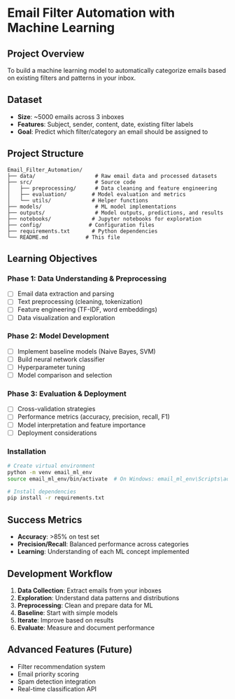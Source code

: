 # Email Filter Automation with Machine Learning

## Project Overview
To build a machine learning model to automatically categorize emails based on existing filters and patterns in your inbox. 

## Dataset
- **Size**: ~5000 emails across 3 inboxes
- **Features**: Subject, sender, content, date, existing filter labels
- **Goal**: Predict which filter/category an email should be assigned to

## Project Structure

```
Email_Filter_Automation/
├── data/                   # Raw email data and processed datasets
├── src/                    # Source code
│   ├── preprocessing/      # Data cleaning and feature engineering
│   ├── evaluation/        # Model evaluation and metrics
│   └── utils/             # Helper functions
├── models/                 # ML model implementations
├── outputs/                # Model outputs, predictions, and results
├── notebooks/             # Jupyter notebooks for exploration
├── config/               # Configuration files
├── requirements.txt       # Python dependencies
└── README.md            # This file
```

## Learning Objectives

### Phase 1: Data Understanding & Preprocessing
- [ ] Email data extraction and parsing
- [ ] Text preprocessing (cleaning, tokenization)
- [ ] Feature engineering (TF-IDF, word embeddings)
- [ ] Data visualization and exploration

### Phase 2: Model Development
- [ ] Implement baseline models (Naive Bayes, SVM)
- [ ] Build neural network classifier
- [ ] Hyperparameter tuning
- [ ] Model comparison and selection

### Phase 3: Evaluation & Deployment
- [ ] Cross-validation strategies
- [ ] Performance metrics (accuracy, precision, recall, F1)
- [ ] Model interpretation and feature importance
- [ ] Deployment considerations

### Installation
```bash
# Create virtual environment
python -m venv email_ml_env
source email_ml_env/bin/activate  # On Windows: email_ml_env\Scripts\activate

# Install dependencies
pip install -r requirements.txt
```

## Success Metrics
- **Accuracy**: >85% on test set
- **Precision/Recall**: Balanced performance across categories
- **Learning**: Understanding of each ML concept implemented

## Development Workflow
1. **Data Collection**: Extract emails from your inboxes
2. **Exploration**: Understand data patterns and distributions
3. **Preprocessing**: Clean and prepare data for ML
4. **Baseline**: Start with simple models
5. **Iterate**: Improve based on results
6. **Evaluate**: Measure and document performance

## Advanced Features (Future)
- Filter recommendation system
- Email priority scoring
- Spam detection integration
- Real-time classification API
